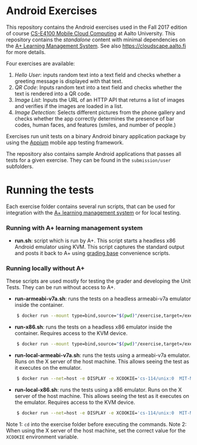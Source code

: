 # Android Exercises

This repository contains the Android exercises used in the Fall 2017 edition of course [CS-E4100 Mobile Cloud Computing](https://oodi.aalto.fi/a/opintjakstied.jsp?html=1&kieli=6&Tunniste=CS-E4100&Ajankohta=13-09-2017) at Aalto University. This repository contains the *standalone* content with minimal dependencies on the [A+ Learning Management System](https://apluslms.github.io/). See also <https://cloudscape.aalto.fi> for more details.

Four exercises are available:

1. *Hello User*: inputs random text into a text field and checks whether a greeting message is displayed with that text.
2. *QR Code*: Inputs random text into a text field and checks whether the text is rendered into a QR code.
3. *Image List*: Inputs the URL of an HTTP API that returns a list of images and verifies if the images are loaded in a list.
4. *Image Detection*: Selects different pictures from the phone gallery and checks whether the app correctly determines the presence of bar codes, human faces, and features (smiles, and number of people.)

Exercises run unit tests on a binary Android binary application package by using the [Appium](http://appium.io/) mobile app testing framework.

The repository also contains sample Android applications that passes all tests for a given exercise. They can be found in the `submission/user` subfolders.


# Running the tests

Each exercise folder contains several run scripts, that can be used for integration with the [A+ learning management system](https://apluslms.github.io/) or for local testing.

### Running with A+ learning management system

  - **run.sh**: script which is run by A+. This script starts a headless x86 Android emulator using KVM. This script captures the standard output and posts it back to A+ using [grading base](https://github.com/apluslms/grading-base.git) convenience scripts. 
  

### Running locally without A+

These scripts are used mostly for testing the grader and developing the Unit Tests. They can be run without access to A+.

  - **run-armeabi-v7a.sh**: runs the tests on a headless armeabi-v7a emulator inside the container. 

```sh
    $ docker run --mount type=bind,source="$(pwd)"/exercise,target=/exercise --mount type=bind,source="$(pwd)"/submission,target=/submission   aaltomcc/android-grader:armeabi-v7a /exercise/run-armeabi-v7a.sh
```

  - **run-x86.sh**: runs the tests on a headless x86 emulator inside the container. Requires access to the KVM device.

```sh
    $ docker run --mount type=bind,source="$(pwd)"/exercise,target=/exercise --mount type=bind,source="$(pwd)"/submission,target=/submission  --device /dev/kvm aaltomcc/android-grader:x86 /exercise/run-x86.sh
```

  - **run-local-armeabi-v7a.sh**: runs the tests using a armeabi-v7a emulator. Runs on the X server of the host machine. This allows seeing the test as it executes on the emulator.

```sh
    $ docker run --net=host -e DISPLAY -e XCOOKIE='cs-114/unix:0  MIT-MAGIC-COOKIE-1  8f5d004294b25170207c92a848d63ba3' --mount type=bind,source="$(pwd)"/exercise,target=/exercise --mount type=bind,source="$(pwd)"/submission,target=/submission aaltomcc/android-grader:armeabi-v7a /exercise/run-local-armeabi-v7a.sh 
```
  - **run-local-x86.sh**: runs the tests using a x86 emulator. Runs on the X server of the host machine. This allows seeing the test as it executes on the emulator. Requires access to the KVM device. 

```sh
    $ docker run --net=host -e DISPLAY -e XCOOKIE='cs-114/unix:0  MIT-MAGIC-COOKIE-1  8f5d004294b25170207c92a848d63ba3' --mount type=bind,source="$(pwd)"/exercise,target=/exercise --mount type=bind,source="$(pwd)"/submission,target=/submission  --device /dev/kvm aaltomcc/android-grader:x86 /exercise/run-local-x86.sh 
```

Note 1: `cd` into the exercise folder before executing the commands.
Note 2: When using the X server of the host machine, set the correct value for the `XCOOKIE` environment variable.

